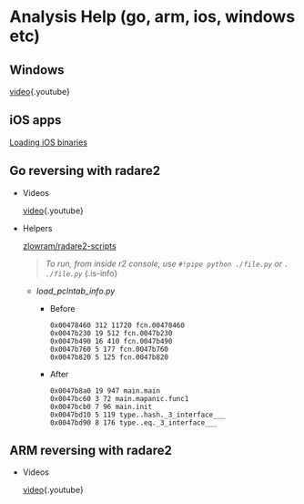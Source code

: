 # Analysis Help (go, arm, ios, windows etc)
## Windows
[video](https://www.youtube.com/watch?v=2gcqLDGnKMc){.youtube}


## iOS apps

  [Loading iOS binaries](http://radare.today/posts/loading-ios-binaries/)

## Go reversing with radare2
  - Videos  

	 [video](https://www.youtube.com/watch?v=PRLOlY4IKeA){.youtube}


  - Helpers

    [zlowram/radare2-scripts](https://github.com/zlowram/radare2-scripts/tree/master/go_helpers)

     > *To run, from inside r2 console, use `#!pipe python ./file.py` or `. ./file.py`* {.is-info}

    - _load_pclntab_info.py_
      - Before

            0x00478460 312 11720 fcn.00478460
            0x0047b230 19 512 fcn.0047b230
            0x0047b490 16 410 fcn.0047b490
            0x0047b760 5 177 fcn.0047b760
            0x0047b820 5 125 fcn.0047b820

      - After

            0x0047b8a0 19 947 main.main
            0x0047bc60 3 72 main.mapanic.func1
            0x0047bcb0 7 96 main.init
            0x0047bd10 5 119 type..hash._3_interface___
            0x0047bd90 8 176 type..eq._3_interface___

## ARM reversing with radare2
  - Videos

    [video](https://www.youtube.com/watch?v=oXSx0Qo2Upk){.youtube}